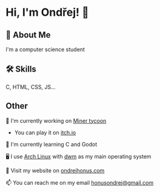 # Hi, I'm Ondřej! 👋  
                
## 🚀 About Me  
I'm a computer science student

## 🛠 Skills  
C, HTML, CSS, JS...  
    
## Other  
📖 I'm currently working on [Miner tycoon](https://github.com/ondrejhonus/miner_tycoon/)
- You can play it on [itch.io](https://qwerticek.itch.io/miner-tycoon)
    
🧠 I'm currently learning C and Godot

🖥️ I use [Arch Linux](https://archlinux.org/) with [dwm](https://dwm.suckless.org/) as my main operating system
    
🔗 Visit my website on <a href="https://ondrejhonus.com" target="_blank">ondrejhonus.com</a>

📫 You can reach me on my email <a href="mailto:ondrejhonus@proton.me" target="_blank">honusondrej@gmail.com</a> 
    
